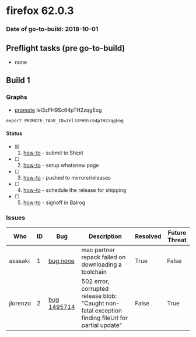 # firefox 62.0.3

### Date of go-to-build: 2018-10-01

## Preflight tasks (pre go-to-build)
- none

## Build 1  

### Graphs
* [promote](https://tools.taskcluster.net/push-inspector/#/Iel3zFH9Sc64pTH2zqgEog) Iel3zFH9Sc64pTH2zqgEog
```
export PROMOTE_TASK_ID=Iel3zFH9Sc64pTH2zqgEog
```


#### Status
- [x] 1.  [how-to](https://wiki.mozilla.org/Release:Release_Automation_on_Mercurial:Starting_a_Release#Submit_to_Ship_It)  - submit to Shipit
- [ ] 2.  [how-to](https://github.com/mozilla-releng/releasewarrior-2.0/blob/master/docs/release-promotion/desktop/howto-rc.md)  - setup whatsnew page
- [ ] 3.  [how-to](https://github.com/mozilla-releng/releasewarrior-2.0/blob/master/docs/release-promotion/desktop/howto.md#push-artifacts-to-releases-directory)  - pushed to mirrors/releases
- [ ] 4.  [how-to](https://github.com/mozilla-releng/releasewarrior-2.0/blob/master/docs/release-promotion/desktop/howto.md#ship-the-release)  - schedule the release for shipping
- [ ] 5.  [how-to](https://github.com/mozilla-releng/releasewarrior-2.0/blob/master/docs/release-promotion/desktop/howto.md#obtain-sign-offs-for-changes)  - signoff in Balrog

### Issues
| Who                 | ID               | Bug                                                                 | Description                | Resolved                | Future Threat                |
| ------------------- | ---------------- | ------------------------------------------------------------------- | -------------------------- | ----------------------- | ---------------------------- |
| asasaki  | 1 | [bug none](https://bugzil.la/none)        | mac partner repack failed on downloading a toolchain | True | False |
| jlorenzo  | 2 | [bug 1495714](https://bugzil.la/1495714)        | 502 error, corrupted release blob: "Caught non-fatal exception finding fileUrl for partial update" | False | True |

